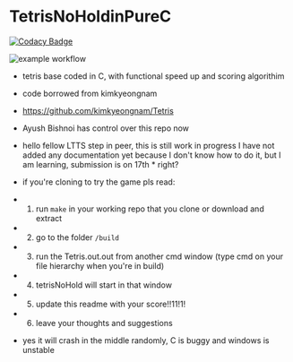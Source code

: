 # TetrisNoHoldinPureC

[![Codacy Badge](https://api.codacy.com/project/badge/Grade/a0eef5c4bde240e7889c902a3b3279b9)](https://app.codacy.com/gh/technocrat13/MiniProject_Template?utm_source=github.com&utm_medium=referral&utm_content=technocrat13/MiniProject_Template&utm_campaign=Badge_Grade_Settings)

![example workflow](https://github.com/technocrat13/MiniProject_Template/actions/workflows/main.yml/badge.svg)


* tetris base coded in C, with functional speed up and scoring algorithim
* code borrowed from kimkyeongnam

* https://github.com/kimkyeongnam/Tetris

* Ayush Bishnoi has control over this repo now


* hello fellow LTTS step in peer, this is still work in progress I have not added any documentation yet because I don't know how to do it, but I am learning, submission is on 17th * right?

* if you're cloning to try the game pls read:
* 1) run `make` in your working repo that you clone or download and extract
* 2) go to the folder `/build`
* 3) run the Tetris.out.out from another cmd window (type cmd on your file hierarchy when you're in build)
* 4) tetrisNoHold will start in that window
* 5) update this readme with your score!!11!1!
* 6) leave your thoughts and suggestions


* yes it will crash in the middle randomly, C is buggy and windows is unstable

